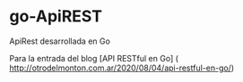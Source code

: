# go-ApiREST
ApiRest desarrollada en Go

Para la entrada del blog [API RESTful en Go] ( http://otrodelmonton.com.ar/2020/08/04/api-restful-en-go/)
